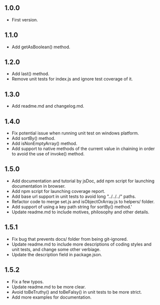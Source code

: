 ## 1.0.0
* First version.

## 1.1.0
* Add getAsBoolean() method.

## 1.2.0
* Add last() method.
* Remove unit tests for index.js and ignore test coverage of it.

## 1.3.0
* Add readme.md and changelog.md.

## 1.4.0
* Fix potential issue when running unit test on windows platform.
* Add sortBy() method.
* Add isNonEmptyArray() method.
* Add support to native methods of the current value in chaining in order to avoid the use of invoke() method.

## 1.5.0
* Add documentation and tutorial by jsDoc, add npm script for launching documentation in browser.
* Add npm script for launching coverage report.
* Add base url support in unit tests to avoid long "../../../" paths.
* Refactor code to merge set.js and isObjectOrArray.js to helpers/ folder.
* Add support of using a key path string for sortBy() method.'
* Update readme.md to include motives, philosophy and other details.

## 1.5.1
* Fix bug that prevents docs/ folder from being git-ignored.
* Update readme.md to include more descriptions of coding styles and unit tests, and change some other verbiage.
* Update the description field in package.json.

## 1.5.2
* Fix a few typos.
* Update readme.md to be more clear.
* Avoid toBeTruthy() and toBeFalsy() in unit tests to be more strict.
* Add more examples for documentation.